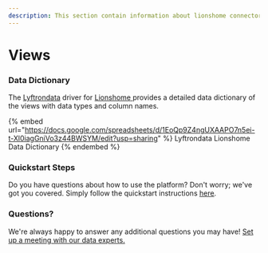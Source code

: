 ```yaml
---
description: This section contain information about lionshome connector views information
---
```


# Views

### Data Dictionary

The [Lyftrondata](https://www.lyftrondata.com/) driver for [Lionshome](https://www.lyftrondata.com/integration/Lionshome/)[ ](https://www.lyftrondata.com/integration/lionshome/)provides a detailed data dictionary of the views with data types and column names.

{% embed url="https://docs.google.com/spreadsheets/d/1EoQp9Z4ngUXAAPO7n5ei-t-Xl0iagGniVo3z44BWSYM/edit?usp=sharing" %}
Lyftrondata Lionshome Data Dictionary
{% endembed %}

### Quickstart Steps

Do you have questions about how to use the platform? Don't worry; we've got you covered. Simply follow the quickstart instructions [here](../../../../quickstart-steps.md).

### Questions? <a href="#questions" id="questions"></a>

We're always happy to answer any additional questions you may have! [Set up a meeting with our data experts.](https://www.lyftrondata.com/book-a-meeting/)


